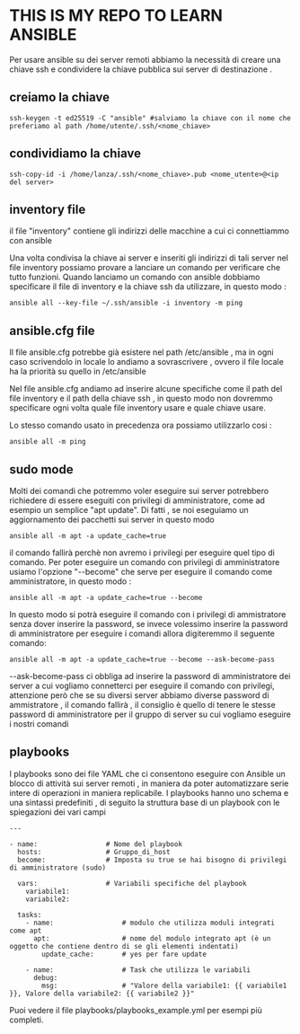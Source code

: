 # THIS IS MY REPO TO LEARN ANSIBLE 

Per usare ansible su dei server remoti abbiamo la necessità di creare una chiave ssh e condividere la chiave pubblica sui server di destinazione .

## creiamo la chiave 

    ssh-keygen -t ed25519 -C "ansible" #salviamo la chiave con il nome che preferiamo al path /home/utente/.ssh/<nome_chiave>

## condividiamo la chiave     

    ssh-copy-id -i /home/lanza/.ssh/<nome_chiave>.pub <nome_utente>@<ip del server>


## inventory file

il file "inventory" contiene gli indirizzi delle macchine a cui ci connettiammo con ansible 

Una volta condivisa la chiave ai server e inseriti gli indirizzi di tali server nel file inventory possiamo provare a lanciare un comando per verificare che tutto funzioni.
Quando lanciamo un comando con ansible dobbiamo specificare il file di inventory e la chiave ssh da utilizzare, in questo modo :

    ansible all --key-file ~/.ssh/ansible -i inventory -m ping 



## ansible.cfg file

Il file ansible.cfg potrebbe già esistere nel path /etc/ansible , ma in ogni caso scrivendolo in locale lo andiamo a sovrascrivere , ovvero il file locale ha la priorità su quello in /etc/ansible 

Nel file ansible.cfg andiamo ad inserire alcune specifiche come il path del file inventory e il path della chiave ssh , in questo modo non dovremmo specificare ogni volta quale file inventory usare e quale chiave usare.

Lo stesso comando usato in precedenza ora possiamo utilizzarlo cosi :

    ansible all -m ping 


## sudo mode 

Molti dei comandi che potremmo voler eseguire sui server potrebbero richiedere di essere eseguiti con privilegi di amministratore, come ad esempio un semplice "apt update".
Di fatti , se noi eseguiamo un aggiornamento dei pacchetti sui server in questo modo

    ansible all -m apt -a update_cache=true 
il comando fallirà perchè non avremo i privilegi per eseguire quel tipo di comando.
Per poter eseguire un comando con privilegi di amministratore usiamo l'opzione "--become" che serve per eseguire il comando come amministratore, in questo modo :

    ansible all -m apt -a update_cache=true --become 

In questo modo si potrà eseguire il comando con i privilegi di ammistratore senza dover inserire la password, se invece volessimo inserire la password di amministratore per eseguire i comandi allora digiteremmo il seguente comando: 

    ansible all -m apt -a update_cache=true --become --ask-become-pass

--ask-become-pass ci obbliga ad inserire la password di amministratore dei server a cui vogliamo connetterci per eseguire il comando con privilegi, attenzione però che se su diversi server abbiamo diverse password di ammistratore , il comando fallirà , il consiglio è quello di tenere le stesse password di amministratore per il gruppo di server su cui vogliamo eseguire i nostri comandi 


## playbooks 

I playbooks sono dei file YAML che ci consentono eseguire con Ansible un blocco di attività sui server remoti , in maniera da poter automatizzare serie intere di operazioni in maniera replicabile.
I playbooks hanno uno schema e una sintassi predefiniti , di seguito la struttura base di un playbook con le spiegazioni dei vari campi 

    ---

    - name:                 # Nome del playbook
      hosts:                # Gruppo_di_host
      become:               # Imposta su true se hai bisogno di privilegi di amministratore (sudo)
    
      vars:                 # Variabili specifiche del playbook
        variabile1: 
        variabile2:
    
      tasks:
        - name:                 # modulo che utilizza moduli integrati come apt 
          apt:                  # nome del modulo integrato apt (è un oggetto che contiene dentro di se gli elementi indentati)
            update_cache:       # yes per fare update
        
        - name:                 # Task che utilizza le variabili
          debug:
            msg:                # "Valore della variabile1: {{ variabile1 }}, Valore della variabile2: {{ variabile2 }}" 


Puoi vedere il file playbooks/playbooks_example.yml per esempi più completi.